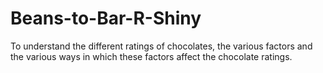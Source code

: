 # Beans-to-Bar-R-Shiny
To understand the different ratings of chocolates, the various factors and the various ways in which these factors affect the chocolate ratings.

